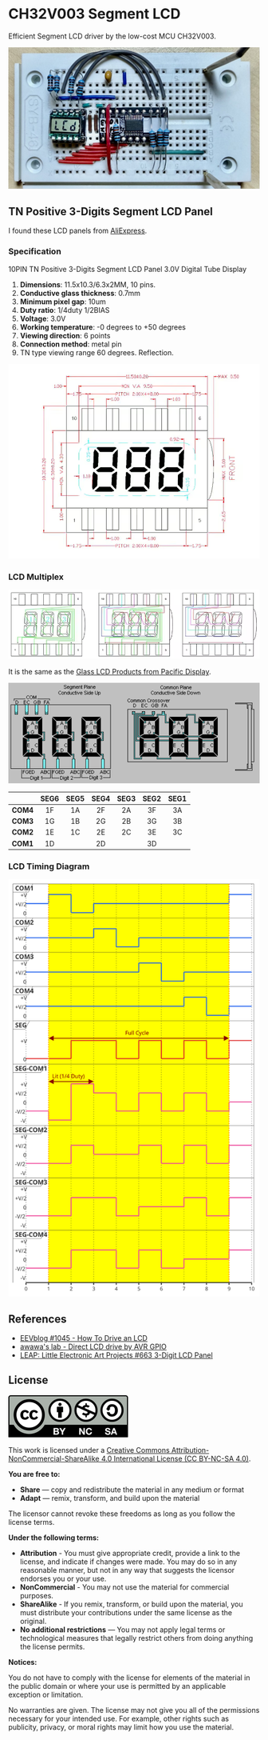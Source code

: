 # CH32V003 Segment LCD

Efficient Segment LCD driver by the low-cost MCU CH32V003.

![Breadboard](./Images/CH32V003%20Segment%20LCD%20-%20Breadboard.jpeg)

## TN Positive 3-Digits Segment LCD Panel

I found these LCD panels from [AliExpress](https://www.aliexpress.com/item/1005005697772193.html).

### Specification

10PIN TN Positive 3-Digits Segment LCD Panel 3.0V Digital Tube Display

1. **Dimensions**: 11.5x10.3/6.3x2MM, 10 pins.
2. **Conductive glass thickness**: 0.7mm
3. **Minimum pixel gap**: 10um
4. **Duty ratio**: 1/4duty 1/2BIAS
5. **Voltage**: 3.0V
6. **Working temperature**: -0 degrees to +50 degrees
7. **Viewing direction**: 6 points
8. **Connection method**: metal pin
9. TN type viewing range 60 degrees. Reflection.

![LCD Panel Dimension](./Images/LCD%20Panel%20Dimension.png)

### LCD Multiplex

![LCd Panel](./Images/LCD%20Panel.png)

It is the same as the [Glass LCD Products from Pacific Display](https://www.pacificdisplay.com/lcd_multiplex_drive.htm).

![LCD Multiplex](./Images/Pacific%20Display%20LCD%20Multiplex.gif)

|          | SEG6  | SEG5  | SEG4  | SEG3  | SEG2  | SEG1  |
| :------: | :---: | :---: | :---: | :---: | :---: | :---: |
| **COM4** |  1F   |  1A   |  2F   |  2A   |  3F   |  3A   |
| **COM3** |  1G   |  1B   |  2G   |  2B   |  3G   |  3B   |
| **COM2** |  1E   |  1C   |  2E   |  2C   |  3E   |  3C   |
| **COM1** |  1D   |       |  2D   |       |  3D   |       |

### LCD Timing Diagram

![LCD Timing Diagram](./Charts/LCD%20Timing%20Diagram.svg)

## References

- [EEVblog #1045 - How To Drive an LCD](https://www.youtube.com/watch?v=ZP0KxZl5N2o)
- [awawa's lab - Direct LCD drive by AVR GPIO](https://awawa.hariko.com/avr_lcd_drive_en.html)
- [LEAP: Little Electronic Art Projects #663 3-Digit LCD Panel](https://github.com/tardate/LittleArduinoProjects/tree/main/Electronics101/Displays/Lcd3Digit)

## License

![CC by-nc-sa](Images/by-nc-sa.svg)

This work is licensed under a [Creative Commons Attribution-NonCommercial-ShareAlike 4.0 International License (CC BY-NC-SA 4.0)](https://creativecommons.org/licenses/by-nc-sa/4.0/).

**You are free to:**

- **Share** — copy and redistribute the material in any medium or format
- **Adapt** — remix, transform, and build upon the material

The licensor cannot revoke these freedoms as long as you follow the license terms.

**Under the following terms:**

- **Attribution** - You must give appropriate credit, provide a link to the license, and indicate if changes were made. You may do so in any reasonable manner, but not in any way that suggests the licensor endorses you or your use.
- **NonCommercial** - You may not use the material for commercial purposes.
- **ShareAlike** - If you remix, transform, or build upon the material, you must distribute your contributions under the same license as the original.
- **No additional restrictions** — You may not apply legal terms or technological measures that legally restrict others from doing anything the license permits.

**Notices:**

You do not have to comply with the license for elements of the material in the public domain or where your use is permitted by an applicable exception or limitation.

No warranties are given. The license may not give you all of the permissions necessary for your intended use. For example, other rights such as publicity, privacy, or moral rights may limit how you use the material.
